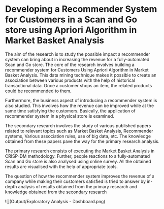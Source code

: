 # Developing a Recommender System for Customers in a Scan and Go store using Apriori Algorithm in Market Basket Analysis

The aim of the research is to study the possible impact a recommender system can bring about in
increasing the revenue for a fully-automated Scan and Go store. The core of the research involves
building a recommender system for Customers Using Apriori Algorithm in Market Basket Analysis. This
data mining technique makes it possible to create an association between various products with the
help of historical transactional data. Once a customer shops an item, the related products could be
recommended to them.

Furthermore, the business aspect of introducing a recommender system is also studied. This involves
how the revenue can be improved while at the same time satisfying the customers. Basically, the
application of recommender system in a physical store is examined.

The secondary research involves the study of various published papers related to relevant topics such
as Market Basket Analysis, Recommender systems, Various association rules, use of big data, etc. The
knowledge obtained from these papers pave the way for the primary research analysis.

The primary research consists of executing the Market Basket Analysis in CRISP-DM methodology.
Further, people reactions to a fully-automated Scan and Go store is also analysed using online survey.
All the obtained results are visualised with the help of appropriate tools.

The question of how the recommender system improves the revenue of a company while making their
customers satisfied is tried to answer by in-depth analysis of results obtained from the primary
research and knowledge obtained from the secondary research


![](Output/Exploratory Analysis - Dashboard.png)
